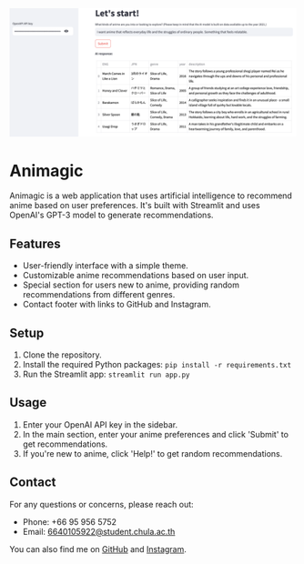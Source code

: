 ![Screenshot](src/Screenshot%202023-12-10%20at%2023.09.03.png)

# Animagic

Animagic is a web application that uses artificial intelligence to recommend anime based on user preferences.
It's built with Streamlit and uses OpenAI's GPT-3 model to generate recommendations.

## Features

- User-friendly interface with a simple theme.
- Customizable anime recommendations based on user input.
- Special section for users new to anime, providing random recommendations from different genres.
- Contact footer with links to GitHub and Instagram.

## Setup

1. Clone the repository.
2. Install the required Python packages: `pip install -r requirements.txt`
3. Run the Streamlit app: `streamlit run app.py`

## Usage

1. Enter your OpenAI API key in the sidebar.
2. In the main section, enter your anime preferences and click 'Submit' to get recommendations.
3. If you're new to anime, click 'Help!' to get random recommendations.

## Contact

For any questions or concerns, please reach out:

- Phone: +66 95 956 5752
- Email: 6640105922@student.chula.ac.th

You can also find me on [GitHub](https://github.com/ThanphisitW/PA5) and [Instagram](https://www.instagram.com/dpvmdla/).